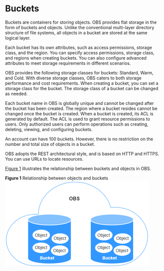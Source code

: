 # Buckets<a name="obs_03_0207"></a>

Buckets are containers for storing objects. OBS provides flat storage in the form of buckets and objects. Unlike the conventional multi-layer directory structure of file systems, all objects in a bucket are stored at the same logical layer.

Each bucket has its own attributes, such as access permissions, storage class, and the region. You can specify access permissions, storage class, and regions when creating buckets. You can also configure advanced attributes to meet storage requirements in different scenarios.

OBS provides the following storage classes for buckets: Standard, Warm, and Cold. With diverse storage classes, OBS caters to both storage performance and cost requirements. When creating a bucket, you can set a storage class for the bucket. The storage class of a bucket can be changed as needed.

Each bucket name in OBS is globally unique and cannot be changed after the bucket has been created. The region where a bucket resides cannot be changed once the bucket is created. When a bucket is created, its ACL is generated by default. The ACL is used to grant resource permissions to users. Only authorized users can perform operations such as creating, deleting, viewing, and configuring buckets.

An account can have 100 buckets. However, there is no restriction on the number and total size of objects in a bucket.

OBS adopts the REST architectural style, and is based on HTTP and HTTPS. You can use URLs to locate resources.

[Figure 1](#fig5658599310445)  illustrates the relationship between buckets and objects in OBS.

**Figure  1**  Relationship between objects and buckets<a name="fig5658599310445"></a>  
![](figures/relationship-between-objects-and-buckets.png "relationship-between-objects-and-buckets")


